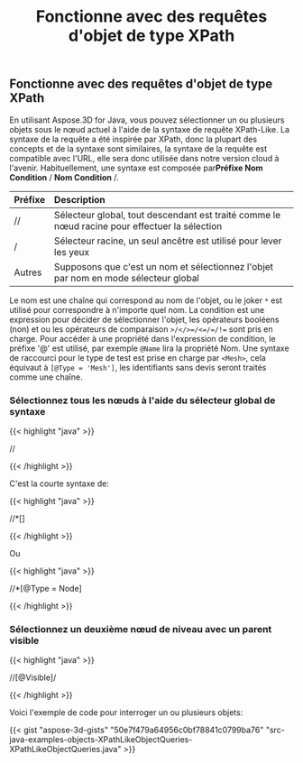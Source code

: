 ﻿---
title: Fonctionne avec des requêtes d'objet de type XPath
type: docs
weight: 60
url: /fr/java/work-with-xpath-like-object-queries/
description: En utilisant Aspose.3D for Java, vous pouvez sélectionner un ou plusieurs objets sous le nœud actuel à l'aide de la syntaxe de requête XPath-Like.
---
## **Fonctionne avec des requêtes d'objet de type XPath**
En utilisant Aspose.3D for Java, vous pouvez sélectionner un ou plusieurs objets sous le nœud actuel à l'aide de la syntaxe de requête XPath-Like. La syntaxe de la requête a été inspirée par XPath, donc la plupart des concepts et de la syntaxe sont similaires, la syntaxe de la requête est compatible avec l'URL, elle sera donc utilisée dans notre version cloud à l'avenir. Habituellement, une syntaxe est composée par**Préfixe Nom Condition** / **Nom Condition** /.

|**Préfixe**|**Description**|
|:- |:- |
|// |Sélecteur global, tout descendant est traité comme le nœud racine pour effectuer la sélection|
|/|Sélecteur racine, un seul ancêtre est utilisé pour lever les yeux|
|Autres|Supposons que c'est un nom et sélectionnez l'objet par nom en mode sélecteur global|

Le nom est une chaîne qui correspond au nom de l'objet, ou le joker `*` est utilisé pour correspondre à n'importe quel nom. La condition est une expression pour décider de sélectionner l'objet, les opérateurs booléens (non) et ou les opérateurs de comparaison `>/</>=/<=/=/!=` sont pris en charge. Pour accéder à une propriété dans l'expression de condition, le préfixe '@' est utilisé, par exemple `@Name` lira la propriété Nom. Une syntaxe de raccourci pour le type de test est prise en charge par `<Mesh>`, cela équivaut à `[@Type = 'Mesh']`, les identifiants sans devis seront traités comme une chaîne.
### **Sélectionnez tous les nœuds à l'aide du sélecteur global de syntaxe**
{{< highlight "java" >}}

 //<Node>

{{< /highlight >}}

C'est la courte syntaxe de:

{{< highlight "java" >}}

 //*[<Node>]

{{< /highlight >}}

Ou

{{< highlight "java" >}}

 //*[@Type = Node]

{{< /highlight >}}
### **Sélectionnez un deuxième nœud de niveau avec un parent visible**
{{< highlight "java" >}}

 //<Node>[@Visible]/<Node>

{{< /highlight >}}



Voici l'exemple de code pour interroger un ou plusieurs objets:

{{< gist "aspose-3d-gists" "50e7f479a64956c0bf78841c0799ba76" "src-java-examples-objects-XPathLikeObjectQueries-XPathLikeObjectQueries.java" >}}
